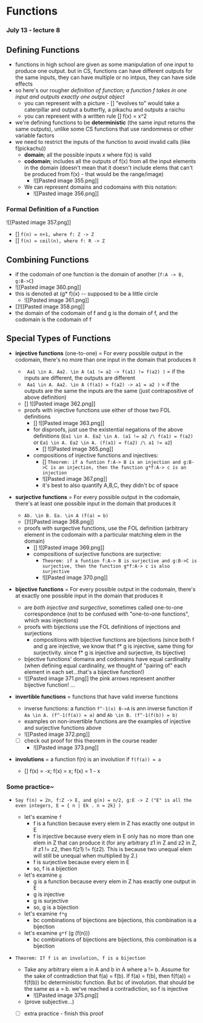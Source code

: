 # Functions
### July 13 - lecture 8


## Defining Functions
- functions in high school are given as some manipulation of one input to produce one output. but in CS, functions can have different outputs for the same inputs, they can have multiple or no intpus, they can have side effects
- so here's our rougher *definition of function; a function f takes in one input and outputs exactly one output object*
	- you can represent with a picture - [] "evolves to" would take a caterpillar and output a butterfly, a pikachu and outputs a raichu 
	- you can represent with a written rule [] f(x) = x^2  
- we're defining functions to be **deterministic** (the same input returns the same outputs), unlike some CS functions that use randomness or other variable factors
- we need to restrict the inputs of the function to avoid invalid calls (like f(pickachu))
	- **domain**; all the possible inputs *x* where f(x) is valid
	- **codomain**; includes all the outputs of f(x) from all the input elements in the domain (doesn't mean that it doesn't include elems that can't be produced from f(x) - that would be the range/image)
		- ![[Pasted image 355.png]]
	- We can represent domains and codomains with this notation:
		- ![[Pasted image 356.png]]

### Formal Definition of a Function
![[Pasted image 357.png]]
- [] `f(n) = n+1, where f: Z -> Z`
- [] `f(n) = ceil(n), where f: R -> Z`

## Combining Functions
- if the codomain of one function is the domain of another (`f:A -> B, g:B->C`)
- ![[Pasted image 360.png]]
- this is denoted at (g* f)(x) -- supposed to be a little circle
	- ![[Pasted image 361.png]]
- []![[Pasted image 358.png]]
- the domain of the codomain of f and g is the domain of f, and the codomain is the codomain of f


## Special Types of Functions

- **injective functions** (one-to-one) = For every possible output in the codomain, there's no more than one input in the domain that produces it
	- ` Aa1 \in A. Aa2. \in A (a1 != a2 -> f(a1) != f(a2) )` = if the inputs are different, the outputs are different
	- ` Aa1 \in A. Aa2. \in A (f(a1) = f(a2) -> a1 = a2 )` = if the outputs are the same the inputs are the same (just contrapositive of above definition)
	- [] ![[Pasted image 362.png]]
	- proofs with injective functions use either of those two FOL definitions
		- [] ![[Pasted image 363.png]]
		- for disproofs, just use the existential negations of the above definitions (`Ea1 \in A. Ea2 \in A. (a1 != a2 /\ f(a1) = f(a2)` or `Ea1 \in A. Ea2 \in A. (f(a1) = f(a2) /\ a1 != a2`)
			- [] ![[Pasted image 365.png]]
		- compositions of injective functions and injectives:
			- [] `Theorem: if a funtion f:A-> B is an injection and g:B->C is an injection, then the function g*f:A-> c is an injection`
			- ![[Pasted image 367.png]]
			- it's best to also quantify A,B,C, they didn't bc of space
- **surjective functions** = For every possible output in the codomain, there's at least one possible input in the domain that produces it
	- `Ab. \in B. Ea. \in A (f(a) = b)`
	- []![[Pasted image 368.png]]
	- proofs with surgective functions, use the FOL definition (arbitrary element in the codomain with a particular matching elem in the domain)
		- [] ![[Pasted image 369.png]]
		- compositions of surjective functions are surjective:
			- `Theorem: if a funtion f:A-> B is surjective and g:B->C is surjective, then the function g*f:A-> c is also surjective`
			- ![[Pasted image 370.png]]

- **bijective functions** = For every possible output in the codomain, there's at exactly one possible input in the domain that produces it
	- are *both injective and surgective*, sometimes called one-to-one correspondence (not to be confused with "one-to-one functions", which was injections)
	- proofs with bijections use the FOL definitions of injections and surjections
		- compositions with bijective functions are bijections  (since both f and g are injective, we know that f* g is injective, same thing for surjectivity. since f* g is injective and surjective, its bijective)
	- bijective functions' domains and codomains have equal cardinality (when defining equal cardinality, we thought of "pairing of" each element in each set...that's a bijective function!)
	- ![[Pasted image 371.png]] the pink arrows represent another bijective function! ...

- **invertible functions** = functions that have valid inverse functions
	- inverse functions: a function `f^-1(x) B->A` is ann inverse function if `Aa \in A. (f^-1(f(a)) = a)` and `Ab \in B. (f^-1(f(b)) = b)`
	- examples on non-invertible functions are the examples of injective and surjective functions above
	- ![[Pasted image 372.png]]
	- [ ] check out proof for this theorem in the course reader
		- ![[Pasted image 373.png]]
- **involutions** = a function f(n) is an involution if `f(f(a)) = a`	
	- [] f(x) = -x; f(x) = x; f(x) = 1 - x


### Some practice~
- `Say f(n) = 2n, f:Z -> E, and g(n) = n/2, g:E -> Z ("E" is all the even integers, E = { n | Ek . n = 2k} )`
	- let's examine `f`
		- f is a function because every elem in Z has exactly one output in E
		- f is injective because every elem in E only has no more than one elem in Z that can produce it (for any arbitrary z1 in Z and z2 in Z, if z1 != z2, then f(z1)  != f(z2). This is because two unequal elem will still be unequal when multiplied by 2.)
		- f is surjective because every elem in E 
		- so, f is a bijection
	- let's examine `g`
		- g is a function because every elem in Z has exactly one output in E
		- g is injective
		- g is surjective
		- so, g is a bijection
	- let's examine `f*g`
		- bc combinations of bijections are bijections, this combination is a bijection
	- let's examine `g*f` (g (f(n)))
		- bc combinations of bijections are bijections, this combination is a bijection

- `Theorem: If f is an involution, f is a bijection`
	- Take any arbitrary elem a in A and b in A where a != b. Assume for the sake of contradiction that f(a) = f(b). If f(a) = f(b), then f(f(a)) = f(f(b)) bc determinisitic function. But bc of involution. that should be the same as a = b. we've reached a contradiction, so f is injective
		- ![[Pasted image 375.png]]
	- (prove subjective...)
	- [ ] extra practice - finish this proof









